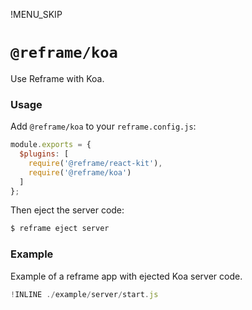 !MENU_SKIP

# `@reframe/koa`

Use Reframe with Koa.

### Usage

Add `@reframe/koa` to your `reframe.config.js`:

~~~js
module.exports = {
  $plugins: [
    require('@reframe/react-kit'),
    require('@reframe/koa')
  ]
};
~~~

Then eject the server code:

~~~js
$ reframe eject server
~~~

### Example

Example of a reframe app with ejected Koa server code.

~~~js
!INLINE ./example/server/start.js
~~~
